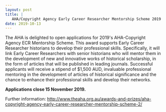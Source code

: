 ```yaml
---
layout: post
title: |
   AHA/Copyright Agency Early Career Researcher Mentorship Scheme 2019 Applications Open
date: 2019-10-13
---
```


The AHA is delighted to open applications for 2019's AHA-Copyright
Agency ECR Mentorship Scheme. This award supports Early Career
Researcher historians to develop their professional
skills. Specifically, it will link Early Career Researchers with senior
historians who will mentor them in the development of new and innovative
works of historical scholarship, in the form of articles that will be
published in leading journals. Successful applicants will receive a
stipend of $1,500 AUD, invaluable professional mentoring in the
development of articles of historical significance and the chance to
enhance their professional skills and develop their
networks.

**Applications close** **15 November
2019.**

Further information:
[http://www.theaha.org.au/awards-and-prizes/aha-copyright-agency-early-career-researcher-mentorship-scheme-2/
](https://protect-au.mimecast.com/s/o8EJCyoNK5UMR0gVIZvqzi?domain=theaha.org.au)
